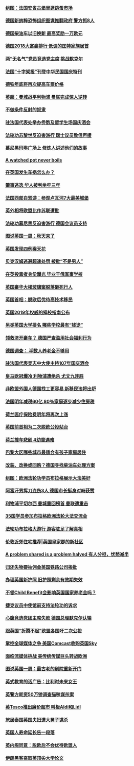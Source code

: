 #### [组图：法国安省古堡里逛跳蚤市场](../pages/nsc974/n10775210.md?t=10110932) 

#### [德国新纳粹恐怖组织图谋推翻政府 警方抓8人](../pages/nsc974/n10774321.md?t=10110932) 

#### [德国柴油车以旧换新 最高奖励一万欧元](../pages/nsc974/n10774269.md?t=10110932) 

#### [德国2018大富豪排行 低调的匡特家族居首](../pages/nsc974/n10774023.md?t=10110932) 

#### [两“无名气”党员竞选党主席 挑战默克尔](../pages/nsc974/n10774533.md?t=10110932) 

#### [法国“十字架报”刊登中华民国国庆特刊](../pages/nsc974/n10774543.md?t=10110932) 

#### [德铁年底将再次提高车票价格](../pages/nsc974/n10774155.md?t=10110932) 

#### [英超：曼城战平利物浦 曼联完成惊人逆转](../pages/nsc974/n10773638.md?t=10110932) 

#### [不做条件反射的奴隶](../pages/nsc974/n10771821.md?t=10110932) 

#### [驻法国代表处举办侨胞及留学生场国庆酒会](../pages/nsc974/n10769921.md?t=10110932) 

#### [法轮功苏黎世反迫害游行 瑞士议员致信声援](../pages/nsc974/n10767250.md?t=10110932) 

#### [慕尼黑玛琳广场上 修炼人讲述他们的故事](../pages/nsc974/n10762990.md?t=10110932) 

#### [A watched pot never boils](../pages/nsc974/n10763822.md?t=10110932) 

#### [在英国发生车祸怎么办？](../pages/nsc974/n10763811.md?t=10110932) 

#### [肇事逃逸 华人被判坐牢三年](../pages/nsc974/n10763799.md?t=10110932) 

#### [法国西部自驾游：参观卢瓦河7大最美城堡](../pages/nsc974/n10760218.md?t=10110932) 

#### [英外相将欧盟比作苏联遭批](../pages/nsc974/n10761274.md?t=10110932) 

#### [法轮功慕尼黑反迫害游行 德国会议员支持](../pages/nsc974/n10760664.md?t=10110932) 

#### [图说英国一周：秋天来了](../pages/nsc974/n10761380.md?t=10110932) 

#### [英国发现四例猴天花](../pages/nsc974/n10761362.md?t=10110932) 

#### [贝克汉姆逃避超速处罚 被批“不是男人”](../pages/nsc974/n10761349.md?t=10110932) 

#### [在英投毒者身份曝光 毕业于俄军事学校](../pages/nsc974/n10761338.md?t=10110932) 

#### [英国豪华大楼玻璃窗脱落砸死行人](../pages/nsc974/n10761334.md?t=10110932) 

#### [英国首相：脱欧后优待高技术移民](../pages/nsc974/n10761323.md?t=10110932) 

#### [英国2019年权威的择校指南公布](../pages/nsc974/n10761253.md?t=10110932) 

#### [另类英国大学排名 哪些学校最有“钱途”](../pages/nsc974/n10760972.md?t=10110932) 

#### [领救济开豪车？ 德国严查滥用社会福利行为](../pages/nsc974/n10760730.md?t=10110932) 

#### [德国调查：  半数人养老金不够用](../pages/nsc974/n10760552.md?t=10110932) 

#### [驻法国代表吴志中大使主持107年国庆酒会](../pages/nsc974/n10760458.md?t=10110932) 

#### [皇马欧冠爆冷 利物浦遭绝杀 尤文九连胜](../pages/nsc974/n10759476.md?t=10110932) 

#### [非欧盟外国人德国找工更容易 新移民法将出炉](../pages/nsc974/n10758904.md?t=10110932) 

#### [法国明年减税60亿 80％家庭逐步减少住房税](../pages/nsc974/n10758112.md?t=10110932) 

#### [荷兰医疗保险费明年将再次上涨](../pages/nsc974/n10758614.md?t=10110932) 

#### [英国前首相为二次脱欧公投站台](../pages/nsc974/n10756382.md?t=10110932) 

#### [荷兰撞车悲剧 4幼童遇难](../pages/nsc974/n10758529.md?t=10110932) 

#### [巴黎大区哪些城市最适合有孩子家庭居住](../pages/nsc974/n10758451.md?t=10110932) 

#### [改装、改换或回购？德国寻找柴油车处理方案](../pages/nsc974/n10755781.md?t=10110932) 

#### [组图：欧洲法轮功学员布拉格展示大法美好](../pages/nsc974/n10756084.md?t=10110932) 

#### [阿富汗男挥刀连伤3人 德国市长挺身对峙获赞](../pages/nsc974/n10755624.md?t=10110932) 

#### [利物浦平切尔西 曼城重回榜首 曼联遭重击](../pages/nsc974/n10752442.md?t=10110932) 

#### [35国学员参加布拉格欧洲法轮大法交流会](../pages/nsc974/n10751371.md?t=10110932) 

#### [法轮功布拉格大游行 游客驻足了解真相](../pages/nsc974/n10749360.md?t=10110932) 

#### [伦敦近郊住宅推荐|英国皇家郡的新社区](../pages/nsc974/n10748402.md?t=10110932) 

#### [A problem shared is a problem halved 有人分担，忧愁减半](../pages/nsc974/n10748007.md?t=10110932) 

#### [归还失物要抽佣金英国铁路公司挨批](../pages/nsc974/n10747998.md?t=10110932) 

#### [办理英国新护照 旧护照剩余有效期失效](../pages/nsc974/n10747991.md?t=10110932) 

#### [不领Child Benefit会影响英国国家养老金吗？](../pages/nsc974/n10747977.md?t=10110932) 

#### [捷克议员中使馆前支持法轮功的诉求](../pages/nsc974/n10747691.md?t=10110932) 

#### [心腹竞选党团主席失败 德国总理默克尔认输](../pages/nsc974/n10746576.md?t=10110932) 

#### [跟英国“折腾不起”欧盟各国吁二次公投](../pages/nsc974/n10746245.md?t=10110932) 

#### [掌控全球媒体之争 美国Comcast收购英国Sky](../pages/nsc974/n10746184.md?t=10110932) 

#### [面临流媒体挑战 美传统传媒巨头转战欧洲](../pages/nsc974/n10746233.md?t=10110932) 

#### [图说英国一周：最古老的剧院重新开门](../pages/nsc974/n10746284.md?t=10110932) 

#### [英式教育的活广告：比利时未来女王](../pages/nsc974/n10746280.md?t=10110932) 

#### [英警方耗资50万镑调查猫咪谋杀案](../pages/nsc974/n10746272.md?t=10110932) 

#### [英Tesco推出廉价超市 叫板Aldi和Lidl](../pages/nsc974/n10746265.md?t=10110932) 

#### [旅居泰国英国夫妇遭大舅子谋杀](../pages/nsc974/n10746263.md?t=10110932) 

#### [英国人寿命延长告一段落](../pages/nsc974/n10746259.md?t=10110932) 

#### [英内阁同意：脱欧后不会优待欧盟人](../pages/nsc974/n10746255.md?t=10110932) 

#### [伊朗黑客盗取英顶尖大学论文](../pages/nsc974/n10746250.md?t=10110932) 

